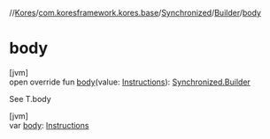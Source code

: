 //[Kores](../../../../index.md)/[com.koresframework.kores.base](../../index.md)/[Synchronized](../index.md)/[Builder](index.md)/[body](body.md)

# body

[jvm]\
open override fun [body](body.md)(value: [Instructions](../../../com.koresframework.kores/-instructions/index.md)): [Synchronized.Builder](index.md)

See T.body

[jvm]\
var [body](body.md): [Instructions](../../../com.koresframework.kores/-instructions/index.md)
